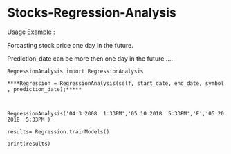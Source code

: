 # Stocks-Regression-Analysis



Usage Example :


Forcasting stock price one day in the future.


Prediction_date can be more then one day in the future ....


   
    
    RegressionAnalysis import RegressionAnalysis

    ****Regression = RegressionAnalysis(self, start_date, end_date, symbol , prediction_date);*****
    
    

    RegressionAnalysis('04 3 2008  1:33PM','05 10 2018  5:33PM','F','05 20 2018  5:33PM')
   
    results= Regression.trainModels()
    
    print(results)
